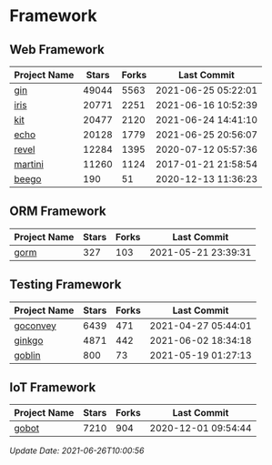 # Framework

## Web Framework
| Project Name | Stars | Forks | Last Commit |
| ------------ | ----- | ----- | ----------- |
| [gin](https://github.com/gin-gonic/gin) | 49044 | 5563 | 2021-06-25 05:22:01 |
| [iris](https://github.com/kataras/iris) | 20771 | 2251 | 2021-06-16 10:52:39 |
| [kit](https://github.com/go-kit/kit) | 20477 | 2120 | 2021-06-24 14:41:10 |
| [echo](https://github.com/labstack/echo) | 20128 | 1779 | 2021-06-25 20:56:07 |
| [revel](https://github.com/revel/revel) | 12284 | 1395 | 2020-07-12 05:57:36 |
| [martini](https://github.com/go-martini/martini) | 11260 | 1124 | 2017-01-21 21:58:54 |
| [beego](https://github.com/astaxie/beego) | 190 | 51 | 2020-12-13 11:36:23 |

## ORM Framework
| Project Name | Stars | Forks | Last Commit |
| ------------ | ----- | ----- | ----------- |
| [gorm](https://github.com/jinzhu/gorm) | 327 | 103 | 2021-05-21 23:39:31 |

## Testing Framework
| Project Name | Stars | Forks | Last Commit |
| ------------ | ----- | ----- | ----------- |
| [goconvey](https://github.com/smartystreets/goconvey) | 6439 | 471 | 2021-04-27 05:44:01 |
| [ginkgo](https://github.com/onsi/ginkgo) | 4871 | 442 | 2021-06-02 18:34:18 |
| [goblin](https://github.com/franela/goblin) | 800 | 73 | 2021-05-19 01:27:13 |

## IoT Framework
| Project Name | Stars | Forks | Last Commit |
| ------------ | ----- | ----- | ----------- |
| [gobot](https://github.com/hybridgroup/gobot) | 7210 | 904 | 2020-12-01 09:54:44 |

*Update Date: 2021-06-26T10:00:56*